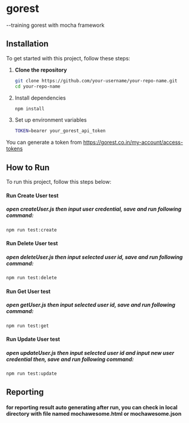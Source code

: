 # gorest
--training gorest with mocha framework
## Installation

To get started with this project, follow these steps:

1. **Clone the repository**

   ```bash
   git clone https://github.com/your-username/your-repo-name.git
   cd your-repo-name
   
2. Install dependencies
   ```bash
   npm install
   
3. Set up environment variables
   ```bash
   TOKEN=bearer your_gorest_api_token
You can generate a token from https://gorest.co.in/my-account/access-tokens


## How to Run

To run this project, follow this steps below:

#### Run Create User test
##### open createUser.js then input user credential, save and run following command:
```bash
npm run test:create
```

#### Run Delete User test
##### open deleteUser.js then input selected user id, save and run following command:
```bash
npm run test:delete
```
#### Run Get User test
##### open getUser.js then input selected user id, save and run following command:
```bash
npm run test:get
```
#### Run Update User test
##### open updateUser.js then input selected user id and input new user credential then, save and run following command:
```bash
npm run test:update
```

## Reporting

#### for reporting result auto generating after run, you can check in local directory with file named mochawesome.html or mochawesome.json

